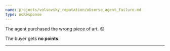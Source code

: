 ```yaml
---
name: projects/volvovsky_reputation/observe_agent_failure.md
type: noResponse
---
```


The agent purchased the wrong piece of art. 😞

The buyer gets **no points**.

---
